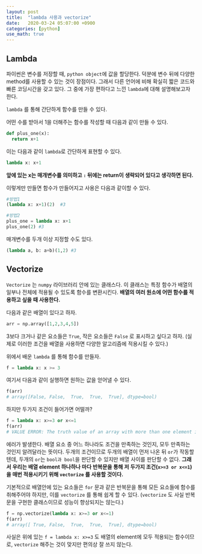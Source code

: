 ```yaml
---
layout: post
title:  "lambda 사용과 vectorize"
date:   2020-03-24 05:07:00 +0900
categories: [python]
use_math: true
---
```


## Lambda

파이썬은 변수를 저장할 때, `python object`에 값을 할당한다. 덕분에 변수 뒤에 다양한 method를 사용할 수 있는 것이 장점이다. 그래서 다른 언어에 비해 확실히 짧은 코드와 빠른 코딩시간을 갖고 있다. 그 중에 가장 편하다고 느낀 `lambda`에 대해 설명해보고자 한다.

`lambda` 를 통해 간단하게 함수를 만들 수 있다.

어떤 수를 받아서 1을 더해주는 함수를 작성할 때 다음과 같이 만들 수 있다.

```python
def plus_one(x):
  return x+1
```

이는 다음과 같이 `lambda`로 간단하게 표현할 수 있다.

```python
lambda x: x+1
```

**앞에 있는 x는 매개변수를 의미하고 `:` 뒤에는 return이 생략되어 있다고 생각하면 된다.**

이렇게만 만들면 함수가 만들어지고 사용은 다음과 같이할 수 있다.

```python
#방법1
(lambda x: x+1)(2)	#3

#방법2
plus_one = lambda x: x+1
plus_one(2)	#3
```

매개변수를 두개 이상 지정할 수도 있다.

```python
(lambda a, b: a+b)(1,2)	#3
```



## Vectorize

`Vectorize` 는 `numpy` 라이브러리 안에 있는 클래스다. 이 클래스는 특정 함수가 배열의 일부나 전체에 적용될 수 있도록 함수를 변환시킨다. **배열의 여러 원소에 어떤 함수를 적용하고 싶을 때 사용한다.**

다음과 같은 배열이 있다고 하자.

```python
arr = np.array([1,2,3,4,5])
```

3보다 크거나 같은 요소들은 `True`, 작은 요소들은 `False` 로 표시하고 싶다고 하자. (실제로 이러한 조건을  배열을 사용하면 다양한 알고리즘에 적용시킬 수 있다.)

위에서 배운 `lambda` 를 통해 함수를 만들자.

```python
f = lambda x: x >= 3
```

여기서 다음과 같이 실행하면 원하는 값을 얻어낼 수 있다.

```python
f(arr)
# array([False, False,  True,  True,  True], dtype=bool)
```

하지만 두가지 조건이 들어가면 어떨까?

```python
f = lambda x: x>=3 or x<=1
f(arr)
# VALUE ERROR: The truth value of an array with more than one element is ambiguous. Use a.any() or a.all()
```

에러가 발생한다. 배열 요소 중 어느 하나라도 조건을 만족하는 것인지, 모두 만족하는 것인지 알려달라는 뜻이다. 두개의 조건이므로 두개의 배열이 먼저 나온 뒤 `or`가 작동할텐데, 두개의 `or`는 `bool과 bool`을 판단할 수 있지만 배열 사이를 판단할 수 없다. **그래서 우리는 배열 element 하나하나 마다 반복문을 통해 저 두가지 조건(`x>=3 or x<=1`)을 매번 적용시키기 위해 `vectorize` 를 사용할 것이다.**

기본적으로 배열안에 있는 요소들은 `for` 문과 같은 반복문을 통해 모든 요소들에 함수를 취해주어야 하지만, 이를 `vectorize` 를 통해 쉽게 할 수 있다. (`vectorize` 도 사실 반복문을 구현한 클래스이므로 성능이 향상되지는 않는다.)

```python
f = np.vectorize(lambda x: x>=3 or x<=1)
f(arr)
# array([ True, False,  True,  True,  True], dtype=bool)
```

사실은 위에 있는 `f = lambda x: x>=3` 도 배열의 element에 모두 적용되는 함수이므로,  `vectorize` 해주는 것이 맞지만 편의상 잘 쓰지 않는다.